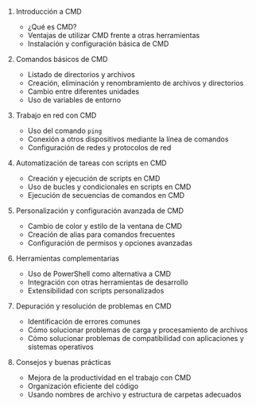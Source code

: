 1. Introducción a CMD
   - ¿Qué es CMD?
   - Ventajas de utilizar CMD frente a otras herramientas
   - Instalación y configuración básica de CMD

2. Comandos básicos de CMD
   - Listado de directorios y archivos
   - Creación, eliminación y renombramiento de archivos y directorios
   - Cambio entre diferentes unidades
   - Uso de variables de entorno

3. Trabajo en red con CMD
   - Uso del comando `ping`
   - Conexión a otros dispositivos mediante la línea de comandos
   - Configuración de redes y protocolos de red

4. Automatización de tareas con scripts en CMD
   - Creación y ejecución de scripts en CMD
   - Uso de bucles y condicionales en scripts en CMD
   - Ejecución de secuencias de comandos en CMD

5. Personalización y configuración avanzada de CMD
   - Cambio de color y estilo de la ventana de CMD
   - Creación de alias para comandos frecuentes
   - Configuración de permisos y opciones avanzadas

6. Herramientas complementarias
   - Uso de PowerShell como alternativa a CMD
   - Integración con otras herramientas de desarrollo
   - Extensibilidad con scripts personalizados

7. Depuración y resolución de problemas en CMD
   - Identificación de errores comunes
   - Cómo solucionar problemas de carga y procesamiento de archivos
   - Cómo solucionar problemas de compatibilidad con aplicaciones y sistemas operativos

8. Consejos y buenas prácticas
   - Mejora de la productividad en el trabajo con CMD
   - Organización eficiente del código
   - Usando nombres de archivo y estructura de carpetas adecuados